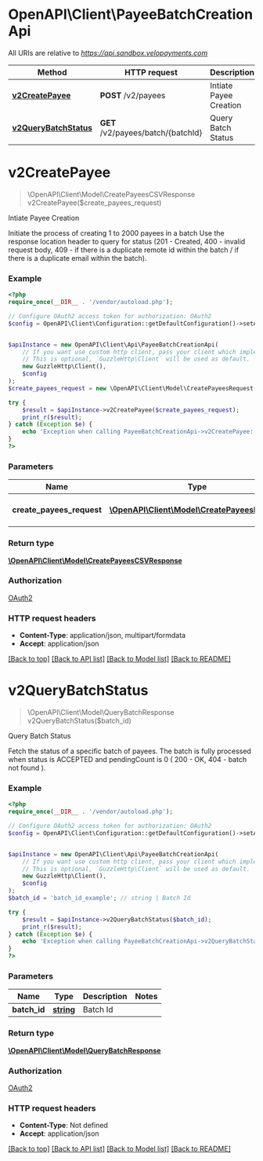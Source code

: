 # OpenAPI\Client\PayeeBatchCreationApi

All URIs are relative to *https://api.sandbox.velopayments.com*

Method | HTTP request | Description
------------- | ------------- | -------------
[**v2CreatePayee**](PayeeBatchCreationApi.md#v2CreatePayee) | **POST** /v2/payees | Intiate Payee Creation
[**v2QueryBatchStatus**](PayeeBatchCreationApi.md#v2QueryBatchStatus) | **GET** /v2/payees/batch/{batchId} | Query Batch Status


# **v2CreatePayee**
> \OpenAPI\Client\Model\CreatePayeesCSVResponse v2CreatePayee($create_payees_request)

Intiate Payee Creation

Initiate the process of creating 1 to 2000 payees in a batch Use the response location header to query for status (201 - Created, 400 - invalid request body, 409 - if there is a duplicate remote id within the batch / if there is a duplicate email within the batch).

### Example
```php
<?php
require_once(__DIR__ . '/vendor/autoload.php');

// Configure OAuth2 access token for authorization: OAuth2
$config = OpenAPI\Client\Configuration::getDefaultConfiguration()->setAccessToken('YOUR_ACCESS_TOKEN');


$apiInstance = new OpenAPI\Client\Api\PayeeBatchCreationApi(
    // If you want use custom http client, pass your client which implements `GuzzleHttp\ClientInterface`.
    // This is optional, `GuzzleHttp\Client` will be used as default.
    new GuzzleHttp\Client(),
    $config
);
$create_payees_request = new \OpenAPI\Client\Model\CreatePayeesRequest(); // \OpenAPI\Client\Model\CreatePayeesRequest | Post payees to create.

try {
    $result = $apiInstance->v2CreatePayee($create_payees_request);
    print_r($result);
} catch (Exception $e) {
    echo 'Exception when calling PayeeBatchCreationApi->v2CreatePayee: ', $e->getMessage(), PHP_EOL;
}
?>
```

### Parameters

Name | Type | Description  | Notes
------------- | ------------- | ------------- | -------------
 **create_payees_request** | [**\OpenAPI\Client\Model\CreatePayeesRequest**](../Model/CreatePayeesRequest.md)| Post payees to create. |

### Return type

[**\OpenAPI\Client\Model\CreatePayeesCSVResponse**](../Model/CreatePayeesCSVResponse.md)

### Authorization

[OAuth2](../../README.md#OAuth2)

### HTTP request headers

 - **Content-Type**: application/json, multipart/formdata
 - **Accept**: application/json

[[Back to top]](#) [[Back to API list]](../../README.md#documentation-for-api-endpoints) [[Back to Model list]](../../README.md#documentation-for-models) [[Back to README]](../../README.md)

# **v2QueryBatchStatus**
> \OpenAPI\Client\Model\QueryBatchResponse v2QueryBatchStatus($batch_id)

Query Batch Status

Fetch the status of a specific batch of payees. The batch is fully processed when status is ACCEPTED and pendingCount is 0 ( 200 - OK, 404 - batch not found ).

### Example
```php
<?php
require_once(__DIR__ . '/vendor/autoload.php');

// Configure OAuth2 access token for authorization: OAuth2
$config = OpenAPI\Client\Configuration::getDefaultConfiguration()->setAccessToken('YOUR_ACCESS_TOKEN');


$apiInstance = new OpenAPI\Client\Api\PayeeBatchCreationApi(
    // If you want use custom http client, pass your client which implements `GuzzleHttp\ClientInterface`.
    // This is optional, `GuzzleHttp\Client` will be used as default.
    new GuzzleHttp\Client(),
    $config
);
$batch_id = 'batch_id_example'; // string | Batch Id

try {
    $result = $apiInstance->v2QueryBatchStatus($batch_id);
    print_r($result);
} catch (Exception $e) {
    echo 'Exception when calling PayeeBatchCreationApi->v2QueryBatchStatus: ', $e->getMessage(), PHP_EOL;
}
?>
```

### Parameters

Name | Type | Description  | Notes
------------- | ------------- | ------------- | -------------
 **batch_id** | [**string**](../Model/.md)| Batch Id |

### Return type

[**\OpenAPI\Client\Model\QueryBatchResponse**](../Model/QueryBatchResponse.md)

### Authorization

[OAuth2](../../README.md#OAuth2)

### HTTP request headers

 - **Content-Type**: Not defined
 - **Accept**: application/json

[[Back to top]](#) [[Back to API list]](../../README.md#documentation-for-api-endpoints) [[Back to Model list]](../../README.md#documentation-for-models) [[Back to README]](../../README.md)

